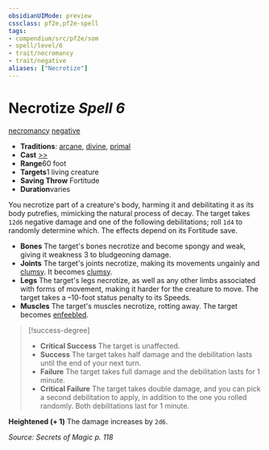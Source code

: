 ```yaml
---
obsidianUIMode: preview
cssclass: pf2e,pf2e-spell
tags:
- compendium/src/pf2e/som
- spell/level/6
- trait/necromancy
- trait/negative
aliases: ["Necrotize"]
---
```

# Necrotize *Spell 6*   
[necromancy](../../Rules/traits/necromancy.md)  [negative](../../Rules/traits/negative.md)  

- **Traditions**: [arcane](../../Rules/traits/arcane.md), [divine](../../Rules/traits/divine.md), [primal](../../Rules/traits/primal.md)
- **Cast** [>>](../../Rules/core-rulebook/chapter-9-playing-the-game.md#Actions "Two-Action") 
- **Range**60 foot
- **Targets**1 living creature
- **Saving Throw** Fortitude
- **Duration**varies

You necrotize part of a creature's body, harming it and debilitating it as its body putrefies, mimicking the natural process of decay. The target takes `12d6` negative damage and one of the following debilitations; roll `1d4` to randomly determine which. The effects depend on its Fortitude save.

- **Bones** The target's bones necrotize and become spongy and weak, giving it weakness 3 to bludgeoning damage.
- **Joints** The target's joints necrotize, making its movements ungainly and [clumsy](../../Rules/conditions.md#Clumsy). It becomes [clumsy](../../Rules/conditions.md#Clumsy).
- **Legs** The target's legs necrotize, as well as any other limbs associated with forms of movement, making it harder for the creature to move. The target takes a –10-foot status penalty to its Speeds.
- **Muscles** The target's muscles necrotize, rotting away. The target becomes [enfeebled](../../Rules/conditions.md#Enfeebled).

> [!success-degree] 
> - **Critical Success** The target is unaffected.
> - **Success** The target takes half damage and the debilitation lasts until the end of your next turn.
> - **Failure** The target takes full damage and the debilitation lasts for 1 minute.
> - **Critical Failure** The target takes double damage, and you can pick a second debilitation to apply, in addition to the one you rolled randomly. Both debilitations last for 1 minute.

**Heightened (+ 1)** The damage increases by `2d6`.

*Source: Secrets of Magic p. 118*